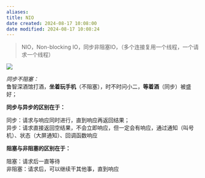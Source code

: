 ```yaml
---
aliases: 
title: NIO
date created: 2024-08-17 10:08:00
date modified: 2024-08-17 10:08:24
---
```

>NIO，Non-blocking IO，同步非阻塞IO，（多个连接复用一个线程，一个请求一个线程）

![](https://i-blog.csdnimg.cn/blog_migrate/a0c7100d6160555cdcc8ed0939625c65.png)

_同步不阻塞：_  
鲁智深酒馆打酒，**坐着玩手机**（不阻塞），时不时问小二，**等着酒**（同步）被盛好；

**同步与异步的区别在于：**

同步：请求与响应同时进行，直到响应再返回结果；  
异步：请求直接返回空结果，不会立即响应，但一定会有响应，通过通知（叫号机）、状态（大屏通知）、回调函数响应

**阻塞与非阻塞的区别在于：**

阻塞：请求后一直等待  
非阻塞：请求后，可以继续干其他事，直到响应